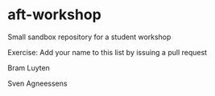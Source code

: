 # aft-workshop
Small sandbox repository for a student workshop

Exercise: Add your name to this list by issuing a pull request

Bram Luyten

Sven Agneessens
